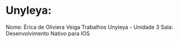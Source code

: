 # Unyleya:
Nome: Érica de Oliviera Veiga
Trabalhos  Unyleya - Unidade 3
Sala: Desenvolvimento Nativo para IOS
